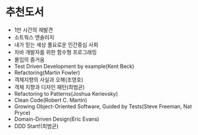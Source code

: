 # 추천도서
- 1만 시간의 재발견
- 소트웍스 앤솔러지
- 내가 믿는 세상 풀요로운 인간중심 사회
- 자바 개발자를 위한 함수형 프로그래밍
- 몰입의 즐거움
- Test Driven Development by example(Kent Beck)
- Refactoring(Martin Fowler)
- 객체지향의 사실과 오해(조영호)
- 객체 지향과 디자인 패턴(최범균)
- Refactoring to Patterns(Joshua Kerievsky)
- Clean Code(Robert C. Martin)
- Growing Object-Oriented Software, Guided by Tests(Steve Freeman, Nat Pryce)
- Domain-Driven Design(Eric Evans)
- DDD Start!(최범균)


